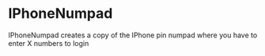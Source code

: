 # IPhoneNumpad
IPhoneNumpad creates a copy of the IPhone pin numpad where you have to enter X numbers to login
